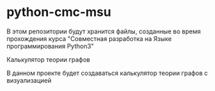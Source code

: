 # python-cmc-msu
В этом репозитории будут хранится файлы, созданные во время прохождения курса 
"Совместная разработка на Языке программирования Python3"

Калькулятор теории графов

В данном проекте будет создаваться калькулятор теории графов с визуализацией
